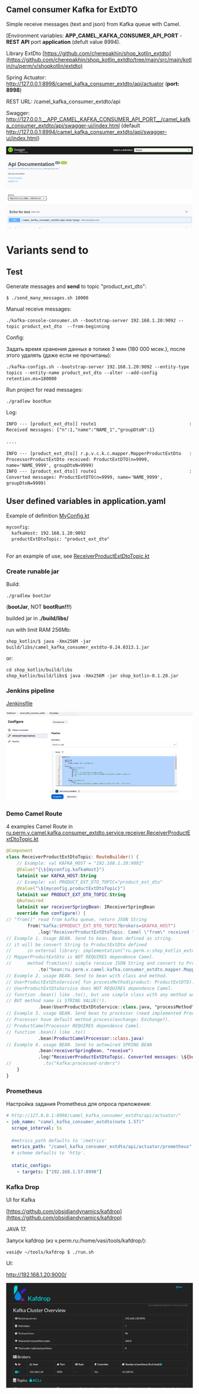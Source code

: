 ## Camel consumer Kafka for ExtDTO 

Simple receive messages (text and json) from Kafka queue with Camel.

[Environment variables:
__APP_CAMEL_KAFKA_CONSUMER_API_PORT__ - __REST API__ port __application__ (defult value 8994).

Library ExtDto [https://github.com/cherepakhin/shop_kotlin_extdto](https://github.com/cherepakhin/shop_kotlin_extdto/tree/main/src/main/kotlin/ru/perm/v/shopkotlin/extdto)

Spring Actuator: http://127.0.0.1:8998/camel_kafka_consumer_extdto/api/actuator (__port: 8998__)

REST URL: /camel_kafka_consumer_extdto/api

Swagger: http://127.0.0.1:__APP_CAMEL_KAFKA_CONSUMER_API_PORT__/camel_kafka_consumer_extdto/api/swagger-ui/index.html
(default http://127.0.0.1:8994/camel_kafka_consumer_extdto/api/swagger-ui/index.html)

![swagger](doc/swagger.png)

# Variants send to 
## Test

Generate messages and __send__ to topic "product_ext_dto":

````shell
$ ./send_many_messages.sh 10000
````

Manual receive messages:

````shell
./kafka-console-consumer.sh --bootstrap-server 192.168.1.20:9092 --topic product_ext_dto  --from-beginning
````

Config:

Задать время хранения данных в топике 3 мин (180 000 мсек.), после этого удалять (даже если не прочитаны):

````shell
./kafka-configs.sh --bootstrap-server 192.168.1.20:9092 --entity-type topics --entity-name product_ext_dto --alter --add-config retention.ms=180000
````

Run project for read messages:

````shell
./gradlew bootRun
````

Log:

````shell
INFO --- [product_ext_dto]] route1                                   : Received messages: {"n":1,"name":"NAME_1","groupDtoN":1}

....

INFO --- [product_ext_dto]] r.p.v.c.k.c.mapper.MapperProductExtDto   : ProcessorProductExtDto received: ProductExtDTO(n=9999, name='NAME_9999', groupDtoN=9999)
INFO --- [product_ext_dto]] route1                                   : Converted messages: ProductExtDTO(n=9999, name='NAME_9999', groupDtoN=9999)

````

## User defined variables in application.yaml

Example of definition [MyConfig.kt](https://github.com/cherepakhin/camel_kafka_consumer_extdto/blob/main/src/main/kotlin/ru/perm/v/camel/kafka/consumer_extdto/config/MyConfig.kt)

````shell
myconfig:
  kafkaHost: 192.168.1.20:9092
  productExtDtoTopic: "product_ext_dto"
  
````

For an example of use, see [ReceiverProductExtDtoTopic.kt](https://github.com/cherepakhin/camel_kafka_consumer_extdto/blob/main/src/main/kotlin/ru/perm/v/camel/kafka/consumer_extdto/service/receiver/ReceiverProductExtDtoTopic.kt)

<a id="create_runable"></a>
### Create runable jar

Build:

````shell
./gradlew bootJar
````
(**bootJar**, NOT **bootRun!!!**)

builded jar in **./build/libs/**

run with limit RAM 256Mb:

````shell
shop_kotlin/$ java -Xmx256M -jar build/libs/camel_kafka_consumer_extdto-0.24.0313.1.jar
````

or:

````shell
cd shop_kotlin/build/libs 
shop_kotlin/build/libs$ java -Xmx256M -jar shop_kotlin-0.1.20.jar
````
### Jenkins pipeline

[Jenkinsfile](https://github.com/cherepakhin/camel_kafka_consumer_extdto/blob/main/Jenkinsfile)

![jenkins_pipeline](doc/jenkins_pipeline.png)

### Demo Camel Route

4 examples Camel Route in [ru.perm.v.camel.kafka.consumer_extdto.service.receiver.ReceiverProductExtDtoTopic.kt](https://github.com/cherepakhin/camel_kafka_consumer_extdto/blob/main/src/main/kotlin/ru/perm/v/camel/kafka/consumer_extdto/service/receiver/ReceiverProductExtDtoTopic.kt)

````kotlin
@Component
class ReceiverProductExtDtoTopic: RouteBuilder() {
    // Example: val KAFKA_HOST = "192.168.1.20:9092"
    @Value("{\${myconfig.kafkaHost}")
    lateinit var KAFKA_HOST:String
    // Example: val PRODUCT_EXT_DTO_TOPIC="product_ext_dto"
    @Value("\${myconfig.productExtDtoTopic}")
    lateinit var PRODUCT_EXT_DTO_TOPIC:String
    @Autowired
    lateinit var receiverSpringBean: IReceiverSpringBean
    override fun configure() {
// "from()" read from kafka queue, return JSON String
        from("kafka:$PRODUCT_EXT_DTO_TOPIC?brokers=$KAFKA_HOST")
            .log("ReceiverProductExtDtoTopic. Camel \"from\" received from Kafka queue ${PRODUCT_EXT_DTO_TOPIC} body=\${body}")
// Example 1. Usage BEAN. Send to bean. Bean defined as string.
// it will be convert String to ProductExtDto defined
//      in external library: implementation("ru.perm.v:shop_kotlin_extdto".
// MapperProductExtDto is NOT REQUIRES dependence Camel.
//      method fromJson() simple receive JSON String and convert to ProductExtDto
            .to("bean:ru.perm.v.camel.kafka.consumer_extdto.mapper.MapperProductExtDto?method=fromJson")
// Example 2. usage BEAN. Send to bean with class and method.
// UserProductExtDtoService{ fun processMethod(product: ProductExtDTO): ProductExtDTO {...}}
// UserProductExtDtoService does NOT REQUIRES dependence Camel.
// function .bean() like .to(), but use simple class with any method and return any object.
// BUT method name is STRING VALUE(!).
            .bean(UserProductExtDtoService::class.java, "processMethod")
// Example 3. usage BEAN. Send bean to processor (need implemented Processor).
// Processor have default method process(exchange: Exchange?).
// ProductCamelProcessor REQUIRES dependence Camel.
// function .bean() like .to()
            .bean(ProductCamelProcessor::class.java)
// Example 4. usage BEAN. Send to autowired SPRING BEAN
            .bean(receiverSpringBean, "receive")
            .log("ReceiverProductExtDtoTopic. Converted messages: \${body}") // body is object ProductExtDto
//            .to("kafka:processed-orders")
    }
}
````

### Prometheus

Настройка задания Prometheus для опроса приложения:

````yaml
# http://127.0.0.1:8998/camel_kafka_consumer_extdto/api/actuator/"
- job_name: "camel_kafka_consumer_extdto(note 1.57)"
  scrape_interval: 5s

  #metrics_path defaults to '/metrics'
  metrics_path: "/camel_kafka_consumer_extdto/api/actuator/prometheus"
  # scheme defaults to 'http'.

  static_configs:
    - targets: ["192.168.1.57:8998"]

````

### Kafka Drop

UI for Kafka

[https://github.com/obsidiandynamics/kafdrop](https://github.com/obsidiandynamics/kafdrop)

JAVA 17.

Запуск kafdrop (из v.perm.ru:/home/vasi/tools/kafdrop/):

````shell
vasi@v ~/tools/kafdrop $ ./run.sh
````

UI:

http://192.168.1.20:9000/

![kafka_drop_ui](doc/kafka_drop/ui.png)